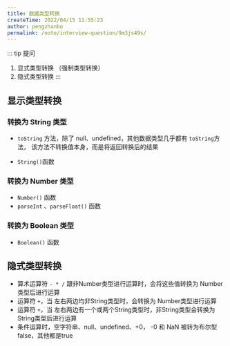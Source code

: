 ```yaml
---
title: 数据类型转换
createTime: 2022/04/15 11:55:23
author: pengzhanbo
permalink: /note/interview-question/9m3js49s/
---
```


::: tip 提问
1. 显式类型转换 （强制类型转换）
2. 隐式类型转换
:::

## 显示类型转换

### 转换为 String 类型
- `toString` 方法，除了 null、undefined，其他数据类型几乎都有 `toString`方法，
  该方法不转换值本身，而是将返回转换后的结果

- `String()`函数

### 转换为 Number 类型

- `Number()` 函数
- `parseInt` 、`parseFloat()` 函数

### 转换为 Boolean 类型

- `Boolean()` 函数

## 隐式类型转换

- 算术运算符 `- * /` 跟非Number类型进行运算时，会将这些值转换为 Number类型后进行运算
- 运算符 `+`，当 左右两边均非String类型时，会转换为 Number类型进行运算
- 运算符 `+`，当 左右两边有一个或两个String类型时，非String类型会转换为String类型后进行运算
- 条件运算时，空字符串、null、undefined、+0， -0 和 NaN 被转为布尔型 false，其他都是true
